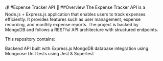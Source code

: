 💰 #Expense Tracker API
  📌 ##Overview
The Expense Tracker API is a Node.js + Express.js application that enables users to track expenses efficiently.
It provides features such as user management, expense recording, and monthly expense reports.
The project is backed by MongoDB and follows a RESTful API architecture with structured endpoints.

This repository contains:

Backend API built with Express.js
MongoDB database integration using Mongoose
Unit tests using Jest & Supertest
